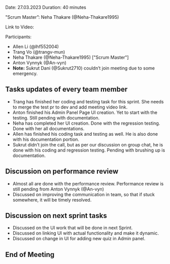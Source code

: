 Date: 27.03.2023
Duration: 40 minutes

"Scrum Master”: Neha Thakare (@Neha-Thakare1995)

Link to Video: 

Participants:
- Allen Li (@lhf552004) 
- Trang Vo (@trangv-mun) 
- Neha Thakare (@Neha-Thakare1995) ["Scrum Master"]
- Anton Vynnyk (@An-vyn)
- **Note:** Sukrut Dani (@Sukrut2710) couldn’t join meeting due to some emergency.

## Tasks updates of every team member

- Trang has finished her coding and testing task for this sprint. She needs to merge the test pr to dev and add meeting video link.
- Anton finished his Admin Panel Page UI creation. Yet to start with the testing. Still pending with documentation.
- Neha has completed her UI creation. Done with the regression testing. Done with her all documentations.
- Allen has finished his coding task and testing as well. He is also done with his documentation portion.
- Sukrut didn’t join the call, but as per our discussion on group chat, he is done with his coding and regression testing. Pending with brushing up is documentation.

## Discussion on performance review

- Almost all are done with the performance review. Performance review is still pending from Anton Vynnyk (@An-vyn)
- Discussed on improving the communication in team, so that if stuck somewhere, it will be timely resolved.

## Discussion on next sprint tasks
 
- Discussed on the UI work that will be done in next Sprint.
- Discussed on linking UI with actual functionality and make it dynamic.
- Discussed on change in UI for adding new quiz in Admin panel.

## End of Meeting 

